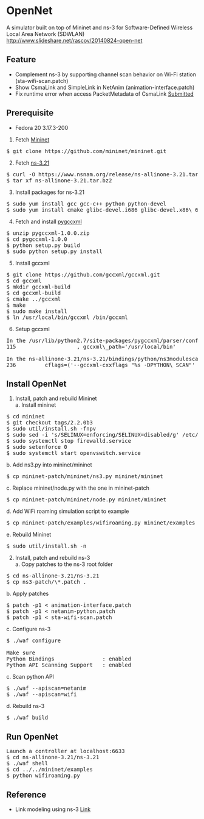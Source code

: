 OpenNet
=======
A simulator built on top of Mininet and ns-3 for Software-Defined Wireless Local Area Network (SDWLAN)<br/>
http://www.slideshare.net/rascov/20140824-open-net

Feature
-------
* Complement ns-3 by supporting channel scan behavior on Wi-Fi station (sta-wifi-scan.patch)
* Show CsmaLink and SimpleLink in NetAnim (animation-interface.patch)
* Fix runtime error when access PacketMetadata of CsmaLink [Submitted](https://www.nsnam.org/bugzilla/show_bug.cgi?id=1787, "ns-3 bugzilla issue 1787")

Prerequisite
------------
* Fedora 20 3.17.3-200
1. Fetch [Mininet](https://github.com/mininet/mininet "Mininet") <br/>
<pre>$ git clone https://github.com/mininet/mininet.git</pre>
2. Fetch [ns-3.21](http://www.nsnam.org/ns-3-21 "ns-3.21") <br/>
<pre>
$ curl -O https://www.nsnam.org/release/ns-allinone-3.21.tar.bz2
$ tar xf ns-allinone-3.21.tar.bz2
</pre>
3. Install packages for ns-3.21 <br/>
<pre>
$ sudo yum install gcc gcc-c++ python python-devel
$ sudo yum install cmake glibc-devel.i686 glibc-devel.x86\_64
</pre>
4. Fetch and install [pygccxml](http://sourceforge.net/projects/pygccxml/files/pygccxml/pygccxml-1.0/ "pygccxml-1.0.0") <br/>
<pre>
$ unzip pygccxml-1.0.0.zip
$ cd pygccxml-1.0.0
$ python setup.py build
$ sudo python setup.py install
</pre>
5. Install gccxml <br/>
<pre>
$ git clone https://github.com/gccxml/gccxml.git
$ cd gccxml
$ mkdir gccxml-build
$ cd gccxml-build
$ cmake ../gccxml
$ make
$ sudo make install
$ ln /usr/local/bin/gccxml /bin/gccxml
</pre>
6. Setup gccxml <br/>
<pre>
In the /usr/lib/python2.7/site-packages/pygccxml/parser/config.py,
115                   , gccxml\_path='/usr/local/bin'

In the ns-allinone-3.21/ns-3.21/bindings/python/ns3modulescan-modular.py,
236         cflags=('--gccxml-cxxflags "%s -DPYTHON\_SCAN"' % cflags)
</pre>

Install OpenNet
---------------
1. Install, patch and rebuild Mininet <br/>
a. Install mininet
<pre>
$ cd mininet
$ git checkout tags/2.2.0b3
$ sudo util/install.sh -fnpv
$ sudo sed -i 's/SELINUX=enforcing/SELINUX=disabled/g' /etc/selinux/config
$ sudo systemctl stop firewalld.service
$ sudo setenforce 0
$ sudo systemctl start openvswitch.service
</pre>
b. Add ns3.py into mininet/mininet
<pre>$ cp mininet-patch/mininet/ns3.py mininet/mininet</pre>
c. Replace mininet/node.py with the one in mininet-patch
<pre>$ cp mininet-patch/mininet/node.py mininet/mininet</pre>
d. Add WiFi roaming simulation script to example
<pre>$ cp mininet-patch/examples/wifiroaming.py mininet/examples</pre>
e. Rebuild Mininet
<pre>$ sudo util/install.sh -n</pre>

2. Install, patch and rebuild ns-3 <br/>
a. Copy patches to the ns-3 root folder
<pre>
$ cd ns-allinone-3.21/ns-3.21
$ cp ns3-patch/\*.patch .
</pre>
b. Apply patches
<pre>
$ patch -p1 &lt; animation-interface.patch
$ patch -p1 &lt; netanim-python.patch
$ patch -p1 &lt; sta-wifi-scan.patch
</pre>
c. Configure ns-3
<pre>
$ ./waf configure

Make sure
Python Bindings               : enabled
Python API Scanning Support   : enabled
</pre>
c. Scan python API
<pre>
$ ./waf --apiscan=netanim
$ ./waf --apiscan=wifi
</pre>
d. Rebuild ns-3
<pre>$ ./waf build</pre>

Run OpenNet
-----------
>
<pre>
Launch a controller at localhost:6633
$ cd ns-allinone-3.21/ns-3.21
$ ./waf shell
$ cd ../../mininet/examples
$ python wifiroaming.py
</pre>

Reference
---------
* Link modeling using ns-3 [Link](https://github.com/mininet/mininet/wiki/Link-modeling-using-ns-3 "Link modeling using ns-3")
